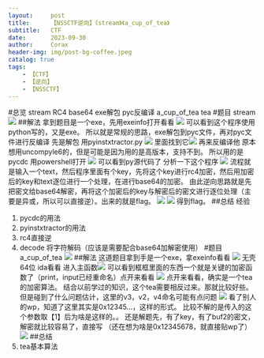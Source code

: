 ```yaml
---
layout:     post
title:      【NSSCTF逆向】《stream》《a_cup_of_tea》
subtitle:   CTF
date:       2023-09-30
author:     Corax
header-img: img/post-bg-coffee.jpeg
catalog: true
tags:
    - 【CTF】
    - 【逆向】
    - 【NSSCTF】
---
```


#总览
stream RC4 base64 exe解包 pyc反编译
a_cup_of_tea tea
#题目 stream
![](https://typora-1321221957.cos.ap-shanghai.myqcloud.com/image1/202311020134032.png)
##解法
拿到题目是一个exe，先用exeinfo打开看看
![](https://typora-1321221957.cos.ap-shanghai.myqcloud.com/image1/202311020134033.png)
可以看到这个程序使用python写的，又是exe。
所以就是常规的思路，exe解包到pyc文件，再对pyc文件进行反编译
先是解包 用pyinstxtractor.py
![](https://typora-1321221957.cos.ap-shanghai.myqcloud.com/image1/202311020134034.png)
里面找到它![](https://typora-1321221957.cos.ap-shanghai.myqcloud.com/image1/202311020134035.png)
再来反编译他
原本想用uncompyle6的，但是可能是因为用的是高版本，支持不到。
所以用的是pycdc
用powershell打开
![](https://typora-1321221957.cos.ap-shanghai.myqcloud.com/image1/202311020134036.png)
可以看到py源代码了
分析一下这个程序
![](https://typora-1321221957.cos.ap-shanghai.myqcloud.com/image1/202311020134037.png)
流程就是输入一个text，然后程序里面有个key，先将这个key进行rc4加密，然后用加密后的key和text逐位进行一个处理，在进行base64的加密。
由此逆向思路就是先把密文给base64解密，再将这个加密后的key与解密后的密文进行逐位处理（主要是异或，所以可以直接逆）。出来的就是flag。
![](https://typora-1321221957.cos.ap-shanghai.myqcloud.com/image1/202311020134038.png)
![](https://typora-1321221957.cos.ap-shanghai.myqcloud.com/image1/202311020134039.png)
得到flag。
##总结
经验

1. pycdc的用法
2. pyinstxtractor的用法
3. rc4直接逆
4. decode 将字符解码（应该是需要配合base64加解密使用）
#题目 a_cup_of_tea
![](https://typora-1321221957.cos.ap-shanghai.myqcloud.com/image1/202311020134040.png)
##解法
这道题目拿到手是一个exe，拿exeinfo看看
![](https://typora-1321221957.cos.ap-shanghai.myqcloud.com/image1/202311020134041.png)
无壳64位 ida看看
进入主函数![](https://typora-1321221957.cos.ap-shanghai.myqcloud.com/image1/202311020134042.png)
可以看到框框里面的东西一个就是关键的加密函数了（print，input已经重命名）点开来看看
![](https://typora-1321221957.cos.ap-shanghai.myqcloud.com/image1/202311020134043.png)
点开来看看，确实是一个tea的加密算法。
结合以前学过的知识，这个tea需要相反过来。那就比较好些。
但是碰到了什么问题估计，这里的v3，v2，v4命名可能有点问题
![](https://typora-1321221957.cos.ap-shanghai.myqcloud.com/image1/202311020134044.png)
看了别人的wp，知道了这里其实是0x12345...，这样的形式。
比较不解的是传入的这个参数取【1】后为啥是这样的。。
还是解题先，有了key，有了buf2的密文，解密就比较容易了，直接写
（还在想为啥是0x12345678，就直接贴wp了）
![](https://typora-1321221957.cos.ap-shanghai.myqcloud.com/image1/202311020134045.png)
##总结
1. tea基本算法
